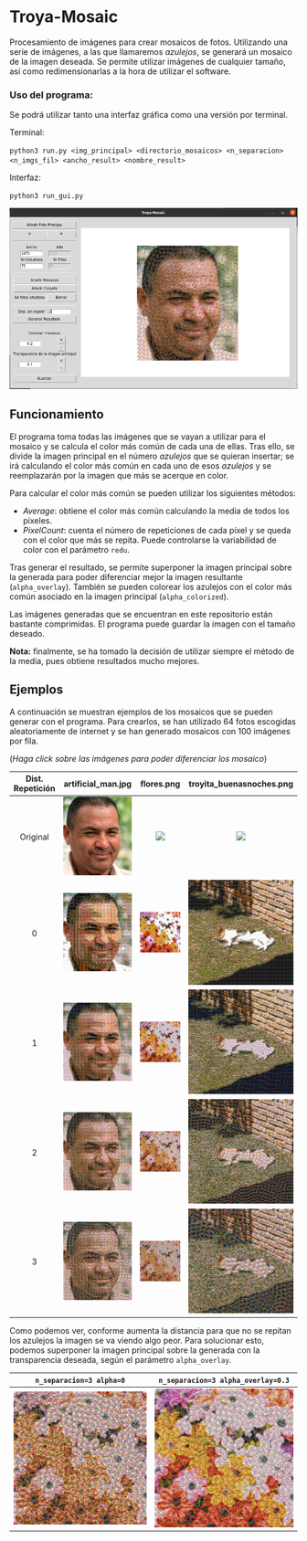 # Troya-Mosaic
Procesamiento de imágenes para crear mosaicos de fotos. Utilizando una serie de imágenes, a las que llamaremos *azulejos*, se generará un mosaico de la imagen deseada. Se permite utilizar imágenes de cualquier tamaño, así como redimensionarlas a la hora de utilizar el software.

### Uso del programa:
Se podrá utilizar tanto una interfaz gráfica como una versión por terminal.

Terminal:

`python3 run.py <img_principal> <directorio_mosaicos> <n_separacion> <n_imgs_fil> <ancho_result> <nombre_result>`

Interfaz:

`python3 run_gui.py`

![Interfaz implementada](gui_use_example.png)


## Funcionamiento
El programa toma todas las imágenes que se vayan a utilizar para el mosaico y se calcula el color más común de cada una de ellas. Tras ello, se divide la imagen principal en el número *azulejos* que se quieran insertar; se irá calculando el color más común en cada uno de esos *azulejos* y se reemplazarán por la imagen que más se acerque en color.

Para calcular el color más común se pueden utilizar los siguientes métodos:
- *Average*: obtiene el color más común calculando la media de todos los píxeles.
- *PixelCount*: cuenta el número de repeticiones de cada píxel y se queda con el color que más se repita. Puede controlarse la variabilidad de color con el parámetro `redu`.

Tras generar el resultado, se permite superponer la imagen principal sobre la generada para poder diferenciar mejor la imagen resultante (`alpha_overlay`). También se pueden colorear los azulejos con el color más común asociado en la imagen principal (`alpha_colorized`).

Las imágenes generadas que se encuentran en este repositorio están bastante comprimidas. El programa puede guardar la imagen con el tamaño deseado.

**Nota:** finalmente, se ha tomado la decisión de utilizar siempre el método de la media, pues obtiene resultados mucho mejores.


## Ejemplos

A continuación se muestran ejemplos de los mosaicos que se pueden generar con el programa. Para crearlos, se han utilizado 64 fotos escogidas aleatoriamente de internet y se han generado mosaicos con 100 imágenes por fila.

(*Haga click sobre las imágenes para poder diferenciar los mosaico*)

Dist. Repetición            | artificial_man.jpg  | flores.png | troyita_buenasnoches.png
:-------------------------:|:-------------------------:|:-------------------------:|:-------------------------:
Original | <img src="images/artificial_man.jpg" width="350"/>  |  <img src="images/flores.png" width="350"/>  | <img src="images/troyita_buenasnoches.png" width="350"/>
0 | <img src="results/mosaic_64_rep_0/artificial_man_100.jpg" width="350"/>  |  <img src="results/mosaic_64_rep_0/flores_100.jpg" width="350"/> | <img src="results/mosaic_64_rep_0/troyita_buenasnoches_100.jpg" width="350"/>
1 | <img src="results/mosaic_64_rep_1/artificial_man_100.jpg" width="350"/>  |  <img src="results/mosaic_64_rep_1/flores_100.jpg" width="350"/> | <img src="results/mosaic_64_rep_1/troyita_buenasnoches_100.jpg" width="350"/>
2 | <img src="results/mosaic_64_rep_2/artificial_man_100.jpg" width="350"/>  |  <img src="results/mosaic_64_rep_2/flores_100.jpg" width="350"/> | <img src="results/mosaic_64_rep_2/troyita_buenasnoches_100.jpg" width="350"/>
3 | <img src="results/mosaic_64_rep_3/artificial_man_100.jpg" width="350"/>  |  <img src="results/mosaic_64_rep_3/flores_100.jpg" width="350"/> | <img src="results/mosaic_64_rep_3/troyita_buenasnoches_100.jpg" width="350"/>

Como podemos ver, conforme aumenta la distancia para que no se repitan los azulejos la imagen se va viendo algo peor. Para solucionar esto, podemos superponer la imagen principal sobre la generada con la transparencia deseada, según el parámetro `alpha_overlay`.

`n_separacion=3 alpha=0`           | `n_separacion=3 alpha_overlay=0.3`
:-------------------------:|:-------------------------:
<img src="results/mosaic_64_rep_3/flores_100.jpg" width="350"/> | <img src="results/mosaic_64_rep_3_overlay/flores_100.jpg_overlay.jpg" width="350"/>
